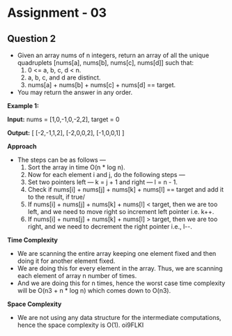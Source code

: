 # Assignment - 03
## **Question 2**
- Given an array nums of n integers, return an array of all the unique quadruplets
[nums[a], nums[b], nums[c], nums[d]] such that:
    1. 0 <= a, b, c, d < n.
    2. a, b, c, and d are distinct.
    3. nums[a] + nums[b] + nums[c] + nums[d] == target.
- You may return the answer in any order.

**Example 1:**

**Input:** nums = [1,0,-1,0,-2,2], target = 0

**Output:** [ [-2,-1,1,2], [-2,0,0,2], [-1,0,0,1] ]

**Approach**
- The steps can be as follows —
    1. Sort the array in time O(n * log n).
    2. Now for each element i and j, do the following steps — 
    3. Set two pointers left — k = j + 1 and right — l = n - 1.
    4. Check if nums[i] + nums[j] + nums[k] + nums[l] == target and add it to the result, if true/
    5. If nums[i] + nums[j] + nums[k] + nums[l] < target, then we are too left, and we need to move right so increment left pointer i.e. k++.
    6. If nums[i] + nums[j] + nums[k] + nums[l] > target, then we are too right, and we need to decrement the right pointer i.e., l--.

**Time Complexity**

- We are scanning the entire array keeping one element fixed and then doing it for another element fixed. 
- We are doing this for every element in the array. Thus, we are scanning each element of array n number of times. 
- And we are doing this for n times, hence the worst case time complexity will be O(n3 + n * log n) which comes down to O(n3).

**Space Complexity**
- We are not using any data structure for the intermediate computations, hence the space complexity is O(1). oi9FLKI